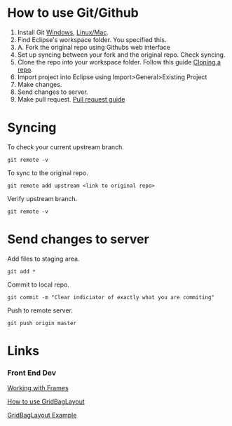 

# How to use Git/Github

1. Install Git [Windows](https://git-for-windows.github.io/), [Linux/Mac](http://git-scm.com/book/en/v2/Getting-Started-Installing-Git).
2. Find Eclipse's workspace folder. You specified this.
3. A. Fork the original repo using Githubs web interface
4. Set up syncing between your fork and the original repo. Check syncing.
5. Clone the repo into your workspace folder. Follow this guide [Cloning a repo](https://help.github.com/articles/cloning-a-repository/).
6. Import project into Eclipse using Import>General>Existing Project
7. Make changes.
8. Send changes to server.
9. Make pull request. [Pull request guide](https://help.github.com/articles/using-pull-requests/)


# Syncing

To check your current upstream branch.
```
git remote -v
```
To sync to the original repo.
```
git remote add upstream <link to original repo>
```
Verify upstream branch.
```
git remote -v
```

# Send changes to server

Add files to staging area.
```
git add *
```
Commit to local repo.
```
git commit -m "Clear indiciator of exactly what you are commiting"
```
Push to remote server.
```
git push origin master
```

# Links
### Front End Dev
[Working with Frames](https://docs.oracle.com/javase/tutorial/uiswing/components/frame.html)

[How to use GridBagLayout](https://docs.oracle.com/javase/tutorial/uiswing/layout/gridbag.html)

[GridBagLayout Example](https://docs.oracle.com/javase/tutorial/displayCode.html?code=https://docs.oracle.com/javase/tutorial/uiswing/examples/layout/GridBagLayoutDemoProject/src/layout/GridBagLayoutDemo.java)

